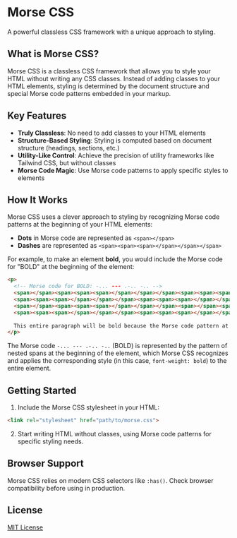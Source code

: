 # Morse CSS

A powerful classless CSS framework with a unique approach to styling.

## What is Morse CSS?

Morse CSS is a classless CSS framework that allows you to style your HTML without writing any CSS classes. Instead of adding classes to your HTML elements, styling is determined by the document structure and special Morse code patterns embedded in your markup.

## Key Features

- **Truly Classless**: No need to add classes to your HTML elements
- **Structure-Based Styling**: Styling is computed based on document structure (headings, sections, etc.)
- **Utility-Like Control**: Achieve the precision of utility frameworks like Tailwind CSS, but without classes
- **Morse Code Magic**: Use Morse code patterns to apply specific styles to elements

## How It Works

Morse CSS uses a clever approach to styling by recognizing Morse code patterns at the beginning of your HTML elements:

- **Dots** in Morse code are represented as `<span></span>`
- **Dashes** are represented as `<span><span><span></span></span></span>`

For example, to make an element **bold**, you would include the Morse code for "BOLD" at the beginning of the element:

```html
<p>
  <!-- Morse code for BOLD: -... --- .-.. -.. -->
  <span></span><span><span><span></span></span></span><span><span><span></span></span></span><span></span>
  <span><span><span></span></span></span><span><span><span></span></span></span><span></span>
  <span></span><span><span><span></span></span></span><span></span><span></span>
  <span><span><span></span></span></span><span><span><span></span></span></span><span></span><span></span>
  
  This entire paragraph will be bold because the Morse code pattern at the beginning applies the style to the whole element.
</p>
```

The Morse code `-... --- .-.. -..` (BOLD) is represented by the pattern of nested spans at the beginning of the element, which Morse CSS recognizes and applies the corresponding style (in this case, `font-weight: bold`) to the entire element.

## Getting Started

1. Include the Morse CSS stylesheet in your HTML:

```html
<link rel="stylesheet" href="path/to/morse.css">
```

2. Start writing HTML without classes, using Morse code patterns for specific styling needs.

## Browser Support

Morse CSS relies on modern CSS selectors like `:has()`. Check browser compatibility before using in production.

## License

[MIT License](LICENSE)
